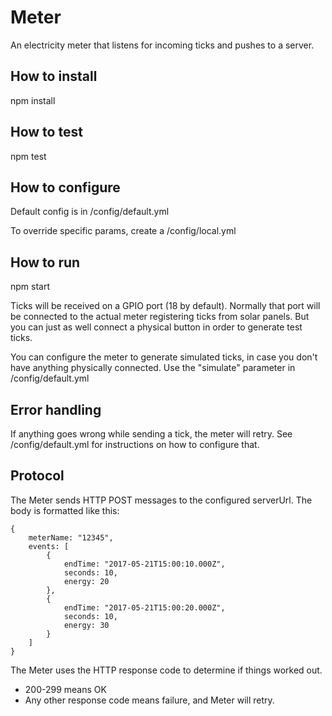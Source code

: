 # Meter
An electricity meter that listens for incoming ticks and pushes to a server.

## How to install
npm install

## How to test
npm test

## How to configure
Default config is in /config/default.yml

To override specific params, create a /config/local.yml

## How to run
npm start

Ticks will be received on a GPIO port (18 by default).
Normally that port will be connected to the actual meter
registering ticks from solar panels.
But you can just as well connect a physical button in order
to generate test ticks.

You can configure the meter to generate simulated ticks,
in case you don't have anything physically connected.
Use the "simulate" parameter in /config/default.yml

## Error handling
If anything goes wrong while sending a tick, the meter will retry.
See /config/default.yml for instructions on how to configure that.

## Protocol

The Meter sends HTTP POST messages to the configured serverUrl.
The body is formatted like this:

```
{
    meterName: "12345",
    events: [
        {
            endTime: "2017-05-21T15:00:10.000Z",
            seconds: 10,
            energy: 20
        },
        {
            endTime: "2017-05-21T15:00:20.000Z",
            seconds: 10,
            energy: 30
        }
    ]
}
```

The Meter uses the HTTP response code to determine if things worked out.
* 200-299 means OK
* Any other response code means failure, and Meter will retry.


